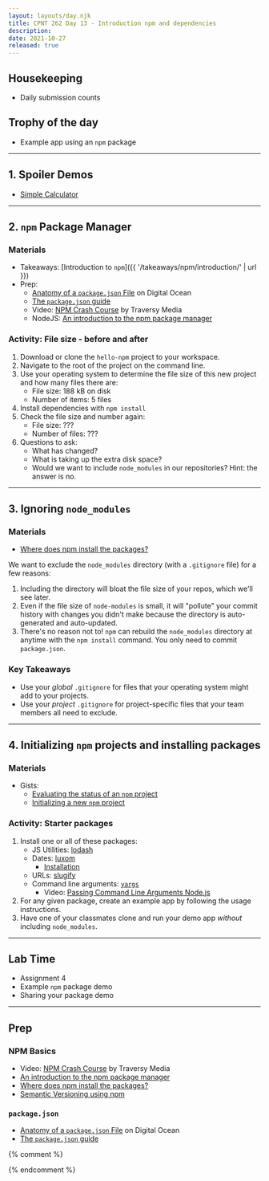 ```yaml
---
layout: layouts/day.njk
title: CPNT 262 Day 13 - Introduction npm and dependencies
description: 
date: 2021-10-27
released: true
---
```

## Housekeeping
- Daily submission counts

## Trophy of the day
- Example app using an `npm` package

---

## 1. Spoiler Demos
- [Simple Calculator](https://gist.github.com/acidtone/99208821b9d7fbdc5b04ae2ddd4d04bc)

---

## 2. `npm` Package Manager
### Materials
- Takeaways: [Introduction to `npm`]({{ '/takeaways/npm/introduction/' | url }})
- Prep:
  - [Anatomy of a `package.json` File](https://www.digitalocean.com/community/tutorials/nodejs-package-json) on Digital Ocean
  - [The `package.json` guide](https://nodejs.dev/learn/the-package-json-guide)
  - Video: [NPM Crash Course](https://www.youtube.com/watch?v=jHDhaSSKmB0) by Traversy Media
  - NodeJS: [An introduction to the npm package manager](https://nodejs.dev/learn/an-introduction-to-the-npm-package-manager)

### Activity: File size - before and after
1. Download or clone the `hello-npm` project to your workspace.
2. Navigate to the root of the project on the command line.
3. Use your operating system to determine the file size of this new project and how many files there are:
    - File size: 188 kB on disk
    - Number of items: 5 files
4. Install dependencies with `npm install`
5. Check the file size and number again:
    - File size: ???
    - Number of files: ???
6. Questions to ask:
    - What has changed? 
    - What is taking up the extra disk space?
    - Would we want to include `node_modules` in our repositories? Hint: the answer is no.

---

## 3. Ignoring `node_modules`
### Materials
- [Where does npm install the packages?](https://nodejs.dev/learn/where-does-npm-install-the-packages)

We want to exclude the `node_modules` directory (with a `.gitignore` file) for a few reasons:
1. Including the directory will bloat the file size of your repos, which we'll see later.
2. Even if the file size of `node-modules` is small, it will "pollute" your commit history with changes you didn't make because the directory is auto-generated and auto-updated.
3. There's no reason not to! `npm` can rebuild the `node_modules` directory at anytime with the `npm install` command. You only need to commit `package.json`.

### Key Takeaways
- Use your _global_ `.gitignore` for files that your operating system might add to your projects.
- Use your _project_ `.gitignore` for project-specific files that your team members all need to exclude.

---

## 4. Initializing `npm` projects and installing packages
### Materials
- Gists:
    - [Evaluating the status of an `npm` project](https://gist.github.com/acidtone/d57f41d7c18d0d198263c7bc3ab230e3)
    - [Initializing a new `npm` project](https://gist.github.com/acidtone/f2e901fb4b04bd41aa59755e2de9af4f)

### Activity: Starter packages
1. Install one or all of these packages:
    - JS Utilities: [lodash](https://www.npmjs.com/package/lodash)
    - Dates: [luxom](https://www.npmjs.com/package/luxon)
        - [Installation](https://moment.github.io/luxon/#/install)
    - URLs: [slugify](https://www.npmjs.com/package/slugify)
    - Command line arguments: [`yargs`](https://www.npmjs.com/package/yargs)
        - Video: [Passing Command Line Arguments Node.js](https://www.youtube.com/watch?v=5aT02ihNueU)
2. For any given package, create an example app by following the usage instructions.
3. Have one of your classmates clone and run your demo app _without_ including `node_modules`.

---

## Lab Time
- Assignment 4
- Example `npm` package demo
- Sharing your package demo

---

## Prep
### NPM Basics
- Video: [NPM Crash Course](https://www.youtube.com/watch?v=jHDhaSSKmB0) by Traversy Media 
- [An introduction to the npm package manager](https://nodejs.dev/learn/an-introduction-to-the-npm-package-manager)
- [Where does npm install the packages?](https://nodejs.dev/learn/where-does-npm-install-the-packages)
- [Semantic Versioning using npm](https://nodejs.dev/learn/semantic-versioning-using-npm)

### `package.json`
- [Anatomy of a `package.json` File](https://www.digitalocean.com/community/tutorials/nodejs-package-json) on Digital Ocean
- [The `package.json` guide](https://nodejs.dev/learn/the-package-json-guide)



{% comment %}


{% endcomment %}